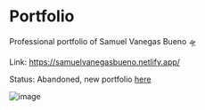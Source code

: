 # Portfolio
Professional portfolio of Samuel Vanegas Bueno 🛸

Link: https://samuelvanegasbueno.netlify.app/

Status: Abandoned, new portfolio <a href="https://cocineroblog.netlify.app/me/me.html">here</a>

![image](https://github.com/Sam3810/Portfolio/assets/118696492/772216ad-d967-47ae-9981-d26cc6cfc01c)
